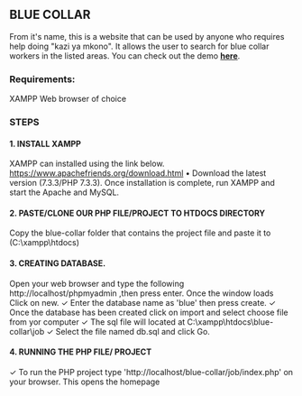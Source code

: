 ## BLUE COLLAR
From it's name, this is a website that can be used by anyone who requires help doing "kazi ya mkono".
It allows the user to search for blue collar workers in the listed areas.
You can check out the demo **[here](http://bluecollar.epizy.com/)**.

### Requirements:
XAMPP
Web browser of choice


### STEPS
#### 1. INSTALL XAMPP
XAMPP can installed using the link below.
https://www.apachefriends.org/download.html
• Download the latest version (7.3.3/PHP 7.3.3).
Once installation is complete, run XAMPP and start the Apache and MySQL.

#### 2. PASTE/CLONE OUR PHP FILE/PROJECT TO HTDOCS DIRECTORY
Copy the blue-collar folder that contains the project file and paste it to (C:\xampp\htdocs)


#### 3. CREATING DATABASE.
Open your web browser and type the following http://localhost/phpmyadmin ,then press enter.
Once the window loads Click on new.
✓ Enter the database name as 'blue' then press create.
✓ Once the database has been created click on import and select choose file from yor
computer
✓ The sql file will located at C:\xampp\htdocs\blue-collar\job 
✓ Select the file named db.sql and click Go.

#### 4. RUNNING THE PHP FILE/ PROJECT
✓ To run the PHP project type 'http://localhost/blue-collar/job/index.php' on your browser. This opens the homepage

